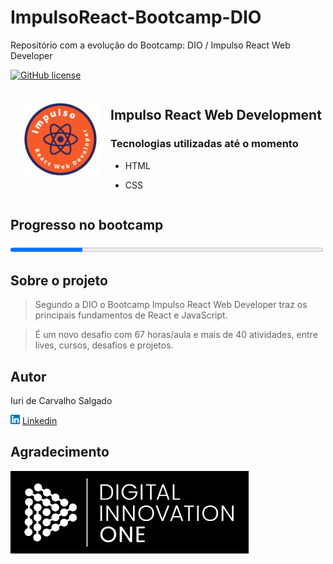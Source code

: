 # ImpulsoReact-Bootcamp-DIO
Repositório com a evolução do Bootcamp: DIO / Impulso React Web Developer

<!--Licença do projeto. Para criar badges https://shields.io/category/license -->
[![GitHub license](https://img.shields.io/github/license/icsalgado/ImpulsoReact-Bootcamp-DIO)](https://github.com/icsalgado/ImpulsoReact-Bootcamp-DIO/blob/master/LICENSE)

<div style="display:flex;">
    <div style="margin:20px;">
        <img src="./assets/bootcampImpulsoReact.jpg" width=120px/>
    </div>
    <div>
        
## Impulso React Web Development
### Tecnologias utilizadas até o momento
- HTML
- CSS

   </div>
 
</div>

## Progresso no bootcamp

<progress value="23" max="100" style=width:500px;></progress>

## Sobre o projeto
> Segundo a DIO o Bootcamp Impulso React Web Developer traz os principais fundamentos de React e JavaScript.

> É um novo desafio com 67 horas/aula e mais de 40 atividades, entre lives, cursos, desafios e projetos.

## Autor
<p>Iuri de Carvalho Salgado</p>
<img src="./assets/linkedinIcon.jpg" width=15px>
<a href="https://www.linkedin.com/in/icsalgado/">Linkedin</a>

## Agradecimento

<a  href="https://web.digitalinnovation.one/"><img src="./assets/dioIcon.jpg"></a>


